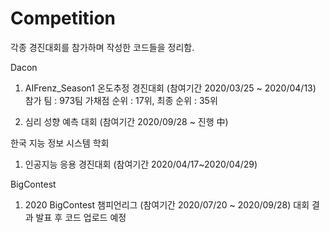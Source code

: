 # Competition

각종 경진대회를 참가하며 작성한 코드들을 정리함.

Dacon
1. AIFrenz_Season1 온도추정 경진대회 (참여기간 2020/03/25 ~ 2020/04/13)
참가 팀 : 973팀 
가채점 순위 : 17위, 최종 순위 : 35위

2. 심리 성향 예측 대회 (참여기간 2020/09/28 ~ 진행 中)

한국 지능 정보 시스템 학회
1. 인공지능 응용 경진대회 (참여기간 2020/04/17~2020/04/29)

BigContest 
1. 2020 BigContest 챔피언리그 (참여기간 2020/07/20 ~ 2020/09/28)
대회 결과 발표 후 코드 업로드 예정
